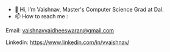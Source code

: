 - 👋 Hi, I’m Vaishnav, Master's Computer Science Grad at Dal.
- 📫 How to reach me :
  
Email: vaishnavvaidheeswaran@gmail.com

Linkedin: https://www.linkedin.com/in/vvaishnav/

<!---
Vaishnav2804/Vaishnav2804 is a ✨ special ✨ repository because its `README.md` (this file) appears on your GitHub profile.
You can click the Preview link to take a look at your changes.
--->
